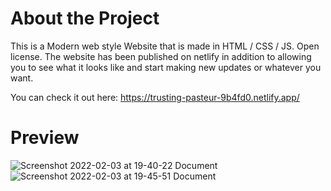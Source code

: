 # About the Project
This is a Modern web style Website that is made in HTML / CSS / JS. Open license. The website has been published on netlify in addition to allowing you to see what it looks like and start making new updates or whatever you want. 

You can check it out here: https://trusting-pasteur-9b4fd0.netlify.app/

# Preview
![Screenshot 2022-02-03 at 19-40-22 Document](https://user-images.githubusercontent.com/83369389/152398864-fa809b9e-36c7-4853-a18d-5627b5aaa39d.png)
![Screenshot 2022-02-03 at 19-45-51 Document](https://user-images.githubusercontent.com/83369389/152399060-26a80205-5dee-4481-9734-a37ffc19a39b.png)
